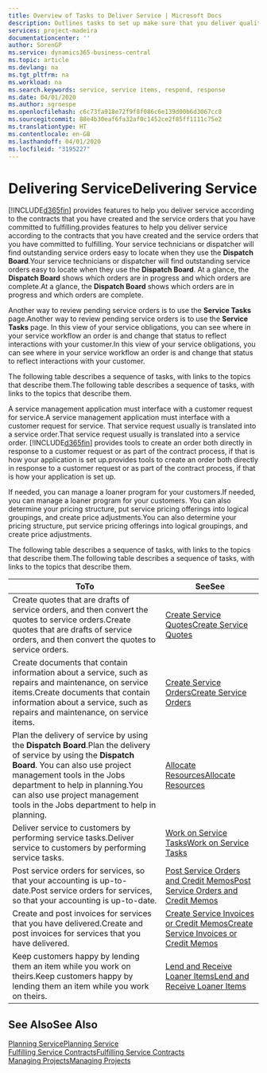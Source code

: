 ```yaml
---
title: Overview of Tasks to Deliver Service | Microsoft Docs
description: Outlines tasks to set up make sure that you deliver quality service and live up to agreements with customers.
services: project-madeira
documentationcenter: ''
author: SorenGP
ms.service: dynamics365-business-central
ms.topic: article
ms.devlang: na
ms.tgt_pltfrm: na
ms.workload: na
ms.search.keywords: service, service items, respond, response
ms.date: 04/01/2020
ms.author: sgroespe
ms.openlocfilehash: c6c73fa918e72f9f8f086c6e139d00b6d3067cc8
ms.sourcegitcommit: 88e4b30eaf6fa32af0c1452ce2f85ff1111c75e2
ms.translationtype: HT
ms.contentlocale: en-GB
ms.lasthandoff: 04/01/2020
ms.locfileid: "3195227"
---
```

# <a name="delivering-service"></a><span data-ttu-id="15371-103">Delivering Service</span><span class="sxs-lookup"><span data-stu-id="15371-103">Delivering Service</span></span>
[!INCLUDE[d365fin](includes/d365fin_md.md)] <span data-ttu-id="15371-104">provides features to help you deliver service according to the contracts that you have created and the service orders that you have committed to fulfilling.</span><span class="sxs-lookup"><span data-stu-id="15371-104">provides features to help you deliver service according to the contracts that you have created and the service orders that you have committed to fulfilling.</span></span> <span data-ttu-id="15371-105">Your service technicians or dispatcher will find outstanding service orders easy to locate when they use the **Dispatch Board**.</span><span class="sxs-lookup"><span data-stu-id="15371-105">Your service technicians or dispatcher will find outstanding service orders easy to locate when they use the **Dispatch Board**.</span></span> <span data-ttu-id="15371-106">At a glance, the **Dispatch Board** shows which orders are in progress and which orders are complete.</span><span class="sxs-lookup"><span data-stu-id="15371-106">At a glance, the **Dispatch Board** shows which orders are in progress and which orders are complete.</span></span>  
  
<span data-ttu-id="15371-107">Another way to review pending service orders is to use the **Service Tasks** page.</span><span class="sxs-lookup"><span data-stu-id="15371-107">Another way to review pending service orders is to use the **Service Tasks** page.</span></span> <span data-ttu-id="15371-108">In this view of your service obligations, you can see where in your service workflow an order is and change that status to reflect interactions with your customer.</span><span class="sxs-lookup"><span data-stu-id="15371-108">In this view of your service obligations, you can see where in your service workflow an order is and change that status to reflect interactions with your customer.</span></span>  
  
<span data-ttu-id="15371-109">The following table describes a sequence of tasks, with links to the topics that describe them.</span><span class="sxs-lookup"><span data-stu-id="15371-109">The following table describes a sequence of tasks, with links to the topics that describe them.</span></span>   

<span data-ttu-id="15371-110">A service management application must interface with a customer request for service.</span><span class="sxs-lookup"><span data-stu-id="15371-110">A service management application must interface with a customer request for service.</span></span> <span data-ttu-id="15371-111">That service request usually is translated into a service order.</span><span class="sxs-lookup"><span data-stu-id="15371-111">That service request usually is translated into a service order.</span></span> [!INCLUDE[d365fin](includes/d365fin_md.md)] <span data-ttu-id="15371-112">provides tools to create an order both directly in response to a customer request or as part of the contract process, if that is how your application is set up.</span><span class="sxs-lookup"><span data-stu-id="15371-112">provides tools to create an order both directly in response to a customer request or as part of the contract process, if that is how your application is set up.</span></span>  
  
<span data-ttu-id="15371-113">If needed, you can manage a loaner program for your customers.</span><span class="sxs-lookup"><span data-stu-id="15371-113">If needed, you can manage a loaner program for your customers.</span></span> <span data-ttu-id="15371-114">You can also determine your pricing structure, put service pricing offerings into logical groupings, and create price adjustments.</span><span class="sxs-lookup"><span data-stu-id="15371-114">You can also determine your pricing structure, put service pricing offerings into logical groupings, and create price adjustments.</span></span>  
  
<span data-ttu-id="15371-115">The following table describes a sequence of tasks, with links to the topics that describe them.</span><span class="sxs-lookup"><span data-stu-id="15371-115">The following table describes a sequence of tasks, with links to the topics that describe them.</span></span>   
  
|<span data-ttu-id="15371-116">**To**</span><span class="sxs-lookup"><span data-stu-id="15371-116">**To**</span></span>|<span data-ttu-id="15371-117">**See**</span><span class="sxs-lookup"><span data-stu-id="15371-117">**See**</span></span>|  
|------------|-------------|  
|<span data-ttu-id="15371-118">Create quotes that are drafts of service orders, and then convert the quotes to service orders.</span><span class="sxs-lookup"><span data-stu-id="15371-118">Create quotes that are drafts of service orders, and then convert the quotes to service orders.</span></span>|[<span data-ttu-id="15371-119">Create Service Quotes</span><span class="sxs-lookup"><span data-stu-id="15371-119">Create Service Quotes</span></span>](service-how-to-create-service-quotes.md)|
|<span data-ttu-id="15371-120">Create documents that contain information about a service, such as repairs and maintenance, on service items.</span><span class="sxs-lookup"><span data-stu-id="15371-120">Create documents that contain information about a service, such as repairs and maintenance, on service items.</span></span>|[<span data-ttu-id="15371-121">Create Service Orders</span><span class="sxs-lookup"><span data-stu-id="15371-121">Create Service Orders</span></span>](service-how-to-create-service-orders.md)|
|<span data-ttu-id="15371-122">Plan the delivery of service by using the **Dispatch Board**.</span><span class="sxs-lookup"><span data-stu-id="15371-122">Plan the delivery of service by using the **Dispatch Board**.</span></span> <span data-ttu-id="15371-123">You can also use project management tools in the Jobs department to help in planning.</span><span class="sxs-lookup"><span data-stu-id="15371-123">You can also use project management tools in the Jobs department to help in planning.</span></span>|[<span data-ttu-id="15371-124">Allocate Resources</span><span class="sxs-lookup"><span data-stu-id="15371-124">Allocate Resources</span></span>](service-how-to-allocate-resources.md)|  
|<span data-ttu-id="15371-125">Deliver service to customers by performing service tasks.</span><span class="sxs-lookup"><span data-stu-id="15371-125">Deliver service to customers by performing service tasks.</span></span>|[<span data-ttu-id="15371-126">Work on Service Tasks</span><span class="sxs-lookup"><span data-stu-id="15371-126">Work on Service Tasks</span></span>](service-how-to-work-on-service-tasks.md)|  
|<span data-ttu-id="15371-127">Post service orders for services, so that your accounting is up-to-date.</span><span class="sxs-lookup"><span data-stu-id="15371-127">Post service orders for services, so that your accounting is up-to-date.</span></span>|[<span data-ttu-id="15371-128">Post Service Orders and Credit Memos</span><span class="sxs-lookup"><span data-stu-id="15371-128">Post Service Orders and Credit Memos</span></span>](service-how-to-post-service-orders.md)|  
|<span data-ttu-id="15371-129">Create and post invoices for services that you have delivered.</span><span class="sxs-lookup"><span data-stu-id="15371-129">Create and post invoices for services that you have delivered.</span></span>|[<span data-ttu-id="15371-130">Create Service Invoices or Credit Memos</span><span class="sxs-lookup"><span data-stu-id="15371-130">Create Service Invoices or Credit Memos</span></span>](service-how-create-invoices.md)|  
|<span data-ttu-id="15371-131">Keep customers happy by lending them an item while you work on theirs.</span><span class="sxs-lookup"><span data-stu-id="15371-131">Keep customers happy by lending them an item while you work on theirs.</span></span>| [<span data-ttu-id="15371-132">Lend and Receive Loaner Items</span><span class="sxs-lookup"><span data-stu-id="15371-132">Lend and Receive Loaner Items</span></span>](service-how-to-lend-receive-loaners.md)|
  
## <a name="see-also"></a><span data-ttu-id="15371-133">See Also</span><span class="sxs-lookup"><span data-stu-id="15371-133">See Also</span></span>  
[<span data-ttu-id="15371-134">Planning Service</span><span class="sxs-lookup"><span data-stu-id="15371-134">Planning Service</span></span>](service-plan-service.md)  
[<span data-ttu-id="15371-135">Fulfilling Service Contracts</span><span class="sxs-lookup"><span data-stu-id="15371-135">Fulfilling Service Contracts</span></span>](service-fulfill-service-contracts.md)  
[<span data-ttu-id="15371-136">Managing Projects</span><span class="sxs-lookup"><span data-stu-id="15371-136">Managing Projects</span></span>](projects-manage-projects.md)  
